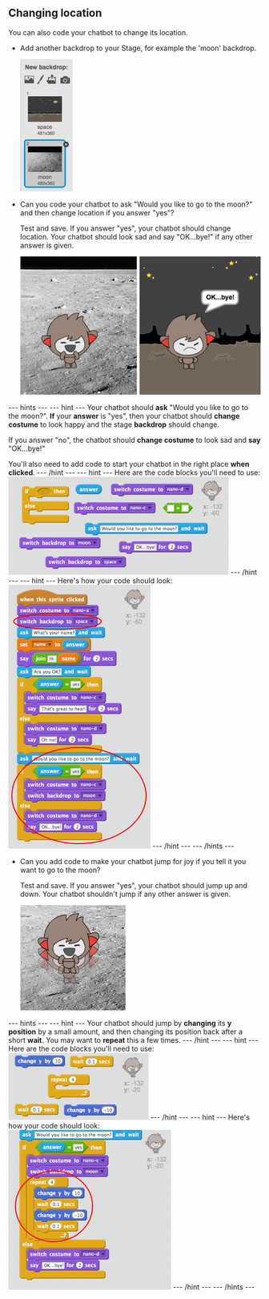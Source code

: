 ## Changing location

You can also code your chatbot to change its location.

+ Add another backdrop to your Stage, for example the 'moon' backdrop.

	![Adding a 'moon' backdrop](images/chatbot-moon.png)

+ Can you code your chatbot to ask "Would you like to go to the moon?" and then change location if you answer "yes"?

    Test and save. If you answer "yes", your chatbot should change location. Your chatbot should look sad and say "OK...bye!" if any other answer is given.

    ![Testing a changing backdrop](images/chatbot-backdrop-test.png)

--- hints ---
--- hint ---
Your chatbot should __ask__ "Would you like to go to the moon?". __If__ your __answer__ is "yes", then your chatbot should __change costume__ to look happy and the stage __backdrop__ should change.

If you answer "no", the chatbot should __change costume__ to look sad and __say__ "OK...bye!"

You'll also need to add code to start your chatbot in the right place __when clicked__.
--- /hint ---
--- hint ---
Here are the code blocks you'll need to use:
![Blocks for changing the backdrop](images/chatbot-backdrop-blocks.png)
--- /hint ---
--- hint ---
Here's how your code should look:
![Code for changing the backdrop](images/chatbot-backdrop-code.png)
--- /hint ---
--- /hints ---

+ Can you add code to make your chatbot jump for joy if you tell it you want to go to the moon?

    Test and save. If you answer "yes", your chatbot should jump up and down. Your chatbot shouldn't jump if any other answer is given.

    ![Testing a jumping ChatBot](images/chatbot-jump-test.png)

--- hints ---
--- hint ---
Your chatbot should jump by __changing__ its __y position__ by a small amount, and then changing its position back after a short __wait__. You may want to __repeat__ this a few times.
--- /hint ---
--- hint ---
Here are the code blocks you'll need to use:
![Blocks for a jumping ChatBot](images/chatbot-jump-blocks.png)
--- /hint ---
--- hint ---
Here's how your code should look:
![Code for a jumping ChatBot](images/chatbot-jump-code.png)
--- /hint ---
--- /hints ---
